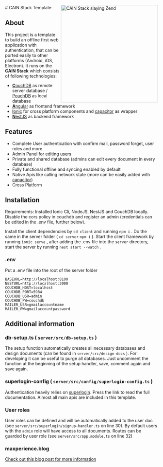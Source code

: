 <img src="https://git.heichling.xyz/max/cain-stack/raw/branch/master/cain_stack_slaying_zend.jpg" width="320" alt="CAIN Stack slaying Zend" align="right">
# CAIN Stack Template

## About

This project is a template to build an offline first web application with authentication, that can be ported easily to other platforms (Android, iOS, Electron). It runs on the **CAIN Stack** which consists of following technologies:
* [**C**ouchDB](https://couchdb.apache.org/) as remote server database / [PouchDB](https://pouchdb.com/) as local database
* [**A**ngular](https://angular.io/) as frontend framework
* [**I**onic](https://ionicframework.com/) for cross platform components and [capacitor](https://capacitor.ionicframework.com/) as wrapper
* [**N**estJS](https://nestjs.com/) as backend framework


## Features

* Complete User authentication with confirm mail, password forget, user roles and more
* Admin Panel for editing users
* Private and shared database (admins can edit every document in every database)
* Fully functional offline and syncing enabled by default
* Native Apis like calling network state (more can be easily added with [capacitor](https://capacitor.ionicframework.com/))
* Cross Platform 

## Installation

Requirements: Installed Ionic Cli, NodeJS, NestJS and CouchDB locally. Disable the cors policy in couchdb and register an admin (credentials can be edited in the .env file, further below).

Install the client dependencies by `cd client` and running `npm i` . Do the same in the server folder ( `cd server`  `npm i` ). Start the client framework by running `ionic serve` , after adding the .env file into the `server` directory, start the server by running `nest start --watch` .

### .env

Put a .env file into the root of the server folder

``` 
BASEURL=http://localhost:8100
NESTURL=http://localhost:3000
COUCHDB_HOST=localhost
COUCHDB_PORT=5984
COUCHDB_USR=admin
COUCHDB_PW=couchdb
MAILER_USR=gmailaccountname
MAILER_PW=gmailaccountpassword
```

## Additional information

### db-setup.ts ( `server/src/db-setup.ts` )
The setup function automatically creates all necessary databases and design documents (can be found in `server/src/design-docs` ). For developing it can be useful to purge all databases. Just uncomment the function at the beginning of the setup handler, save, comment again and save again.

### superlogin-config ( `server/src/config/superlogin-config.ts` )

Authentication heavily relies on [superlogin](https://git.heichling.xyz/max/superlogin). Press the link to read the full documentation. Almost all main apis are included in this template.

### User roles

User roles can be defined and will be automatically added to the user doc (see `server/src/superlogin/signup-handler.ts` on line 30). By default users with the `admin` role will have access to all documents. Routes can be guarded by user role (see `server/src/app.module.ts` on line 32)

### maxperience.blog

[Check out this blog post for more information](https://maxperience.blog/post/webdev-endgame-2020/)

